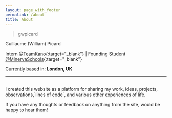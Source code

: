 ```yaml
---
layout: page_with_footer
permalink: /about
title: About
---
```


> gwpicard

Guillaume (William) Picard

Intern [@TeamKano](http://kano.me){:target="_blank"} &#124; Founding Student [@MinervaSchools](http://minerva.kgi.edu){:target="_blank"}

Currently based in: **London, UK**

* * *
<br />
I created this website as a platform for sharing my work, ideas, projects, observations,`lines of code`, and various other experiences of life.

If you have any thoughts or feedback on anything from the site, would be happy to hear them!
